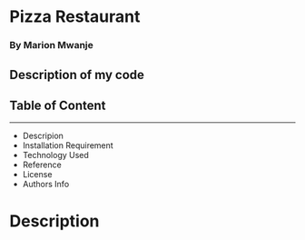 # **Pizza Restaurant**

### **By Marion Mwanje**

## **Description of my code**

## **Table of Content**

---

- Descripion
- Installation Requirement
- Technology Used
- Reference
- License
- Authors Info

# **Description**